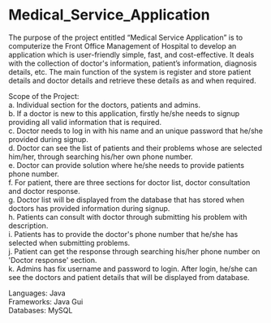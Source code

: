 # Medical_Service_Application
The purpose of the project entitled “Medical Service Application” is to computerize the Front Office Management of Hospital to develop an application which is user-friendly simple, fast, and cost-effective. It deals with the collection of doctor's information, patient’s information, diagnosis details, etc. The main function of the system is register and store patient details and doctor details and retrieve these details as and when required.

Scope of the Project:<br>
a. Individual section for the doctors, patients and admins.<br>
b. If a doctor is new to this application, firstly he/she needs to signup providing all valid information that is required.<br>
c. Doctor needs to log in with his name and an unique password that he/she provided during signup.<br>
d. Doctor can see the list of patients and their problems whose are selected him/her, through searching his/her own phone number.<br>
e. Doctor can provide solution where he/she needs to provide patients phone number.<br>
f. For patient, there are three sections for doctor list, doctor consultation and doctor response.<br>
g. Doctor list will be displayed from the database that has stored when doctors has provided information during signup.<br>
h. Patients can consult with doctor through submitting his problem with description.<br>
i. Patients has to provide the doctor's phone number that he/she has selected when submitting problems.<br>
j. Patient can get the response through searching his/her phone number on 'Doctor response' section.<br>
k. Admins has fix username and password to login. After login, he/she can see the doctors and patient details that will be displayed from database.

Languages: Java<br>
Frameworks: Java Gui<br>
Databases: MySQL


